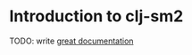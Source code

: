 # Introduction to clj-sm2

TODO: write [great documentation](http://jacobian.org/writing/what-to-write/)
